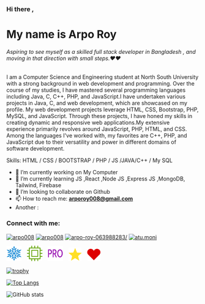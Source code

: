 

### Hi there ,
# My name is Arpo Roy
###### Aspiring to see myself as a skilled full stack developer in Bangladesh , and moving in that direction with small steps.❤❤

I am a Computer Science and Engineering student at North South University with a strong background in web development and programming. Over the course of my studies, I have mastered several programming languages including Java, C, C++, PHP, and JavaScript.I have undertaken various projects in Java, C, and web development, which are showcased on my profile. My web development projects leverage HTML, CSS, Bootstrap, PHP, MySQL, and JavaScript. Through these projects, I have honed my skills in creating dynamic and responsive web applications.My extensive experience primarily revolves around JavaScript, PHP, HTML, and CSS. Among the languages I've worked with, my favorites are C++, PHP, and JavaScript due to their versatility and power in different domains of software development.

Skills: HTML / CSS / BOOTSTRAP / PHP / JS /JAVA/C++  / My SQL

- 🔭 I’m currently working on My Computer 
- 🌱 I’m currently learning JS ,React ,Node JS ,Express JS ,MongoDB, Tailwind, Firebase 
- 👯 I’m looking to collaborate on Github 
- 📫 How to reach me: **arporoy008@gmail.com**
-  Another : 
<h3 align="left">Connect with me:</h3>
<p align="left">
  <a href="https://github.com/arpo008" target="blank"><img align="center" src="https://raw.githubusercontent.com/rahuldkjain/github-profile-readme-generator/master/src/images/icons/Social/github.svg" alt="arpo008" height="30" width="40" /></a>
<a href="https://twitter.com/arpo008" target="blank"><img align="center" src="https://raw.githubusercontent.com/rahuldkjain/github-profile-readme-generator/master/src/images/icons/Social/twitter.svg" alt="arpo008" height="30" width="40" /></a>
<a href="https://linkedin.com/in/arpo-roy-063988283/" target="blank"><img align="center" src="https://raw.githubusercontent.com/rahuldkjain/github-profile-readme-generator/master/src/images/icons/Social/linked-in-alt.svg" alt="arpo-roy-063988283/" height="30" width="40" /></a>
<a href="https://fb.com/atu.moni" target="blank"><img align="center" src="https://raw.githubusercontent.com/rahuldkjain/github-profile-readme-generator/master/src/images/icons/Social/facebook.svg" alt="atu.moni" height="30" width="40" /></a>
</p>



<a href='https://archiveprogram.github.com/'><img src='https://raw.githubusercontent.com/acervenky/animated-github-badges/master/assets/acbadge.gif' width='40' height='40'></a> <a href='https://docs.github.com/en/developers'><img src='https://raw.githubusercontent.com/acervenky/animated-github-badges/master/assets/devbadge.gif' width='40' height='40'></a> <a href='https://github.com/pricing'><img src='https://raw.githubusercontent.com/acervenky/animated-github-badges/master/assets/pro.gif' width='40' height='40'></a> <a href='https://stars.github.com/'><img src='https://raw.githubusercontent.com/acervenky/animated-github-badges/master/assets/starbadge.gif' width='35' height='35'></a> <a href='https://docs.github.com/en/github/supporting-the-open-source-community-with-github-sponsors'><img src='https://raw.githubusercontent.com/acervenky/animated-github-badges/master/assets/sponsorbadge.gif' width='35' height='35'></a> 

[![trophy](https://github-profile-trophy.vercel.app/?username=arpo008)](https://github.com/ryo-ma/github-profile-trophy)

[![Top Langs](https://github-readme-stats.vercel.app/api/top-langs/?username=arpo008)](https://github.com/anuraghazra/github-readme-stats)

![GitHub stats](https://github-readme-stats.vercel.app/api?username=arpo008&show_icons=true&count_private=true)  



